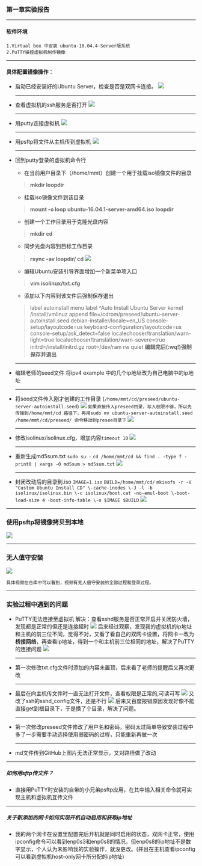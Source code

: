 ### 第一章实验报告

**********

#### 软件环境

    1.Virtual box 中安装 ubuntu-18.04.4-Server版系统
    2.PuTTY操控虚拟机制作镜像

**********
#### 具体配置镜像操作：

+ 启动已经安装好的Ubuntu Server，检查是否是双网卡连接。
    ![](https://github.com/CUCCS/linux-2020-MN962464/blob/project1/img/1.Png)

    ---
+ 查看虚拟机的ssh服务是否打开
   ![](https://github.com/CUCCS/linux-2020-MN962464/blob/project1/img/4.PNG)

    ---
+ 用putty连接虚拟机
    ![](https://github.com/CUCCS/linux-2020-MN962464/blob/project1/img/6.PNG)

    ---
+ 用psftp将文件从主机传到虚拟机
   ![](https://github.com/CUCCS/linux-2020-MN962464/blob/project1/img/5.PNG)

    ---
+ 回到putty登录的虚拟机命令行
    * 在当前用户目录下（/home/mmt）创建一个用于挂载iso镜像文件的目录
    >**mkdir loopdir**

    + 挂载iso镜像文件到该目录
    >**mount -o loop ubuntu-16.04.1-server-amd64.iso loopdir**

    + 创建一个工作目录用于克隆光盘内容
    >**mkdir cd**
 
    + 同步光盘内容到目标工作目录
    >**rsync -av loopdir/ cd
    ![](https://github.com/CUCCS/linux-2020-MN962464/blob/project1/img/7.PNG)**

    + 编辑Ubuntu安装引导界面增加一个新菜单项入口
    >**vim isolinux/txt.cfg**

    + 添加以下内容到该文件后强制保存退出
    >label autoinstall
  menu label ^Auto Install Ubuntu Server
  kernel /install/vmlinuz
  append  file=/cdrom/preseed/ubuntu-server-autoinstall.seed debian-installer/locale=en_US console-setup/layoutcode=us keyboard-configuration/layoutcode=us console-setup/ask_detect=false localechooser/translation/warn-light=true localechooser/translation/warn-severe=true initrd=/install/initrd.gz root=/dev/ram rw quiet
    **编辑完后(:wq!)强制保存并退出**

    ---
+ 编辑老师的seed文件
将ipv4 example 中的几个ip地址改为自己电脑中的ip地址
  
  ---
+ 将seed文件传入刚才创建的工作目录
    (```/home/mmt/cd/preseed/ubuntu-server-autoinstall.seed```)
    ![](https://github.com/CUCCS/linux-2020-MN962464/blob/project1/img/9.PNG)
    ```如果直接传入preseed目录，写入权限不够，所以先传输到/home/mmt/cd 路径下，再用sudo mv ubuntu-server-autoinstall.seed /home/mmt/cd/preseed/ 命令移动到presee目录下```
    ![](https://github.com/CUCCS/linux-2020-MN962464/blob/project1/img/10.PNG)

    ---
+ 修改isolinux/isolinux.cfg，增加内容```timeout 10```
   ![](https://github.com/CUCCS/linux-2020-MN962464/blob/project1/img/11.PNG)

    ---
+ 重新生成md5sum.txt
    ```sudo su -```
    ```cd /home/mmt/cd && find . -type f -print0 | xargs -0 md5sum > md5sum.txt```
    ![](https://github.com/CUCCS/linux-2020-MN962464/blob/project1/img/12.PNG)

    ---
+  封闭改动后的目录到.iso
    ```IMAGE=1.iso```
    ```BUILD=/home/mmt/cd/```
    ```mkisofs -r -V "Custom Ubuntu Install CD" \-cache-inodes \-J -l -b isolinux/isolinux.bin \-c isolinux/boot.cat -no-emul-boot \-boot-load-size 4 -boot-info-table \-o $IMAGE $BUILD```
    ![](https://github.com/CUCCS/linux-2020-MN962464/blob/project1/img/13.PNG)

---------
### 使用psftp将镜像拷贝到本地
![](https://github.com/CUCCS/linux-2020-MN962464/blob/project1/img/16.PNG)

*********

### 无人值守安装
![](https://github.com/CUCCS/linux-2020-MN962464/blob/project1/img/17.PNG)

    具体视频在仓库中可以看到，视频有无人值守安装的全部过程和登录过程。

------
### 实验过程中遇到的问题

+ PuTTY无法连接至虚拟机
    解决：查看sshd服务是否正常开启并关闭防火墙，发现都是正常的但还是连接超时
    ![](https://github.com/CUCCS/linux-2020-MN962464/blob/project1/img/4.PNG)
    后来经过观察，发现我的虚拟机的ip地址和主机的前三位不同，觉得不对，又看了看自己的双网卡设置，将网卡一改为**桥接网络**，再查看ip地址，得到一个和主机前三位相同的地址，解决了PuTTY的连接问题
        ![](https://github.com/CUCCS/linux-2020-MN962464/blob/project1/img/8.PNG)

    ----
+ 第一次修改txt.cfg文件时添加的内容未置顶，后来看了老师的提醒后又再次更改

    ----
+ 最后在向主机传文件时一直无法打开文件，查看权限是正常的,可读可写
    ![](https://github.com/CUCCS/linux-2020-MN962464/blob/project1/img/14.PNG)
    又改了ssh的sshd_config文件，还是不行
    ![](https://github.com/CUCCS/linux-2020-MN962464/blob/project1/img/15.PNG)
    后来又百度报错原因发现好像不能直接get到根目录下，于是换了个目录，解决了问题。

    -----

+ 第一次修改preseed文件修改了用户名和密码，密码太过简单导致安装过程中多了一步需要手动选择使用弱密码的过程，只能重新再做一次

    ---
+ md文件传到GitHub上图片无法正常显示，又对路径做了改动


--------
##### 如何用sftp传文件？
+ 直接用PuTTY时安装的自带的小兄弟psftp应用，在其中输入相关命令就可实现主机和虚拟机互传文件

-------

##### 关于新添加的网卡如何实现开机自动启用和获取ip地址
+ 我的两个网卡在设置里配置完后开机就是同时启用的状态，双网卡正常，使用ipconfig命令可以看到enp0s3和enp0s8的情况，但enp0s8的ip地址不是数字显示，个人认为未影响我的实验操作，就没更改。(并且在主机查看ipconfig可以看到虚拟机host-only网卡所分配的ip地址)
